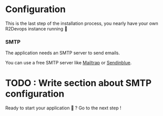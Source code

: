 
# Configuration

This is the last step of the installation process, you nearly have your own R2Devops instance running 🕺

### SMTP

The application needs an SMTP server to send emails. 

You can use a free SMTP server like [Mailtrap](https://mailtrap.io/) or [Sendinblue](https://www.sendinblue.com/).

# TODO : Write section about SMTP configuration

Ready to start your application 🚀 ? Go to the next step ! 